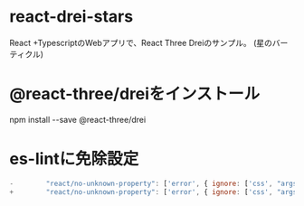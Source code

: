 # react-drei-stars
React +TypescriptのWebアプリで、React Three Dreiのサンプル。 (星のバーティクル)

# @react-three/dreiをインストール
npm install --save @react-three/drei

# es-lintに免除設定
```ts:.eslintrc.js
-        "react/no-unknown-property": ['error', { ignore: ['css', "args", 'wireframe'] }],
+        "react/no-unknown-property": ['error', { ignore: ['css', "args", 'wireframe', 'attach'] }],
```
